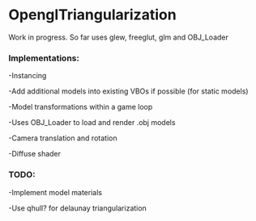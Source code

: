 # OpenglTriangularization
Work in progress. So far uses glew, freeglut, glm and OBJ_Loader

### Implementations:

-Instancing

-Add additional models into existing VBOs if possible (for static models)

-Model transformations within a game loop

-Uses OBJ_Loader to load and render .obj models

-Camera translation and rotation

-Diffuse shader


### TODO:

-Implement model materials

-Use qhull? for delaunay triangularization

